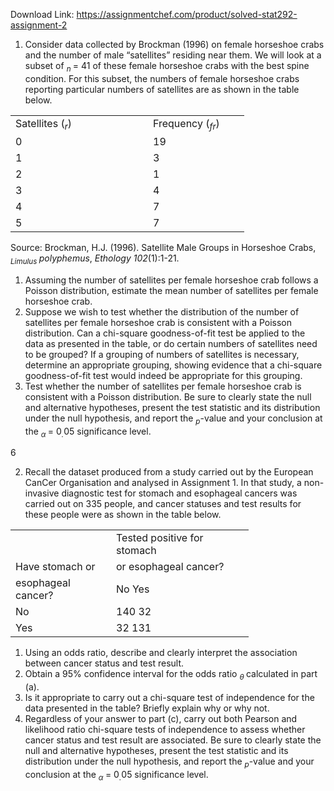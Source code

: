 Download Link: https://assignmentchef.com/product/solved-stat292-assignment-2
<br>
<ol>

 <li>Consider data collected by Brockman (1996) on female horseshoe crabs and the number of male “satellites” residing near them. We will look at a subset of <em><sub>n </sub></em>= 41 of these female horseshoe crabs with the best spine condition. For this subset, the numbers of female horseshoe crabs reporting particular numbers of satellites are as shown in the table below.</li>

</ol>

<table width="342">

 <tbody>

  <tr>

   <td width="204">Satellites (<em><sub>r</sub></em>)</td>

   <td width="138">Frequency (<em><sub>fr</sub></em>)</td>

  </tr>

  <tr>

   <td width="204">0</td>

   <td width="138">19</td>

  </tr>

  <tr>

   <td width="204">1</td>

   <td width="138">3</td>

  </tr>

  <tr>

   <td width="204">2</td>

   <td width="138">1</td>

  </tr>

  <tr>

   <td width="204">3</td>

   <td width="138">4</td>

  </tr>

  <tr>

   <td width="204">4</td>

   <td width="138">7</td>

  </tr>

  <tr>

   <td width="204">5</td>

   <td width="138">7</td>

  </tr>

 </tbody>

</table>

Source: Brockman, H.J. (1996). Satellite Male Groups in Horseshoe Crabs, <em><sub>Limulus </sub>polyphemus</em>, <em>Ethology 102</em>(1):1-21.

<ol>

 <li>Assuming the number of satellites per female horseshoe crab follows a Poisson distribution, estimate the mean number of satellites per female horseshoe crab.</li>

 <li>Suppose we wish to test whether the distribution of the number of satellites per female horseshoe crab is consistent with a Poisson distribution. Can a chi-square goodness-of-fit test be applied to the data as presented in the table, or do certain numbers of satellites need to be grouped? If a grouping of numbers of satellites is necessary, determine an appropriate grouping, showing evidence that a chi-square goodness-of-fit test would indeed be appropriate for this grouping.</li>

 <li>Test whether the number of satellites per female horseshoe crab is consistent with a Poisson distribution. Be sure to clearly state the null and alternative hypotheses, present the test statistic and its distribution under the null hypothesis, and report the <em><sub>p</sub></em>-value and your conclusion at the <em><sub>α </sub></em>= 0<em><sub>.</sub></em>05 significance level.</li>

</ol>

6

<ol start="2">

 <li>Recall the dataset produced from a study carried out by the European CanCer Organisation and analysed in Assignment 1. In that study, a non-invasive diagnostic test for stomach and esophageal cancers was carried out on 335 people, and cancer statuses and test results for these people were as shown in the table below.</li>

</ol>

<table width="349">

 <tbody>

  <tr>

   <td width="145"> </td>

   <td width="204">Tested positive for stomach</td>

  </tr>

  <tr>

   <td width="145">Have stomach or</td>

   <td width="204">or esophageal cancer?</td>

  </tr>

  <tr>

   <td width="145">esophageal cancer?</td>

   <td width="204">No                     Yes</td>

  </tr>

  <tr>

   <td width="145">No</td>

   <td width="204">140                     32</td>

  </tr>

  <tr>

   <td width="145">Yes</td>

   <td width="204">32                      131</td>

  </tr>

 </tbody>

</table>

<ol>

 <li>Using an odds ratio, describe and clearly interpret the association between cancer status and test result.</li>

 <li>Obtain a 95% confidence interval for the odds ratio <em><sub>θ </sub></em>calculated in part (a).</li>

 <li>Is it appropriate to carry out a chi-square test of independence for the data presented in the table? Briefly explain why or why not.</li>

 <li>Regardless of your answer to part (c), carry out both Pearson and likelihood ratio chi-square tests of independence to assess whether cancer status and test result are associated. Be sure to clearly state the null and alternative hypotheses, present the test statistic and its distribution under the null hypothesis, and report the <em><sub>p</sub></em>-value and your conclusion at the <em><sub>α </sub></em>= 0<em><sub>.</sub></em>05 significance level.</li>

</ol>


